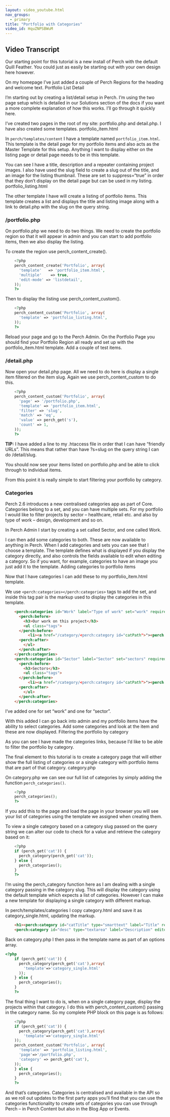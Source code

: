 ```yaml
---
layout: video_youtube.html
nav_groups:
  - primary
title: "Portfolio with Categories"
video_id: HquZNPSBWuM
---
```


## Video Transcript

Our starting point for this tutorial is a new install of Perch with the default Quill Feather. You could just as easily be starting out with your own design here however.

On my homepage I’ve just added a couple of Perch Regions for the heading and welcome text.
Portfolio List Detail

I’m starting out by creating a list/detail setup in Perch. I’m using the two page setup which is detailed in our Solutions section of the docs if you want a more complete explanation of how this works. I’ll go through it quickly here.

I’ve created two pages in the root of my site: portfolio.php and detail.php. I have also created some templates.
portfolio_item.html

In `perch/templates/content` I have a template named `portfolio_item.html`. This template is the detail page for my portfolio items and also acts as the Master Template for this setup. Anything I want to display either on the listing page or detail page needs to be in this template.

You can see I have a title, description and a repeater containing project images. I also have used the slug field to create a slug out of the title, and an image for the listing thumbnail. These are set to suppress=“true” in order that they don’t display on the detail page but can be used in my listing.
portfolio_listing.html

The other template I have will create a listing of portfolio items. This template creates a list and displays the title and listing image along with a link to detail.php with the slug on the query string.

### /portfolio.php

On portfolio.php we need to do two things. We need to create the portfolio region so that it will appear in admin and you can start to add portfolio items, then we also display the listing.

To create the region use perch_content_create().

```php
    <?php
    perch_content_create('Portfolio', array(
      'template'   => 'portfolio_item.html',
      'multiple'    => true,
      'edit-mode' => 'listdetail',
    ));
    ?>
```

Then to display the listing use perch_content_custom().

```php 
    <?php
    perch_content_custom('Portfolio', array(
      'template' => 'portfolio_listing.html',
    ));
    ?>
```

Reload your page and go to the Perch Admin. On the Portfolio Page you should find your Portfolio Region all ready and set up with the portfolio_item.html template. Add a couple of test items.

### /detail.php

Now open your detail.php page. All we need to do here is display a single item filtered on the item slug. Again we use perch_content_custom to do this.

```php
    <?php
    perch_content_custom('Portfolio', array(
      'page' => '/portfolio.php',
      'template' => 'portfolio_item.html',
      'filter' => 'slug',
      'match' => 'eq',
      'value' => perch_get('s'),
      'count' => 1,
    ));
    ?>
```

**TIP:** I have added a line to my .htaccess file in order that I can have “friendly URLs”. This means that rather than have ?s=slug on the query string I can do /detail/slug.

You should now see your items listed on portfolio.php and be able to click through to individual items.

From this point it is really simple to start filtering your portfolio by category.

### Categories

Perch 2.6 introduces a new centralised categories app as part of Core. Categories belong to a set, and you can have multiple sets. For my portfolio I would like to filter projects by sector – healthcare, retail etc. and also by type of work – design, development and so on.

In Perch Admin I start by creating a set called Sector, and one called Work.

I can then add some categories to both. These are now available to anything in Perch. When I add categories and sets you can see that I choose a template. The template defines what is displayed if you display the category directly, and also controls the fields available to edit when editing a category. So if you want, for example, categories to have an image you just add it to the template.
Adding categories to portfolio items

Now that I have categories I can add these to my portfolio_item.html template.

We use `<perch:categories></perch:categories>` tags to add the set, and inside this tag pair is the markup used to display the categories in this template.

```html
    <perch:categories id="Work" label="Type of work" set="work" required>
      <perch:before>
        <h3>Our work on this project</h3>
        <ul class="tags">
      </perch:before>
          <li><a href="/category/<perch:category id="catPath">"><perch:category id="catTitle"></a></li>
      <perch:after>
        </ul>
      </perch:after>
    </perch:categories>
    <perch:categories id="Sector" label="Sector" set="sectors" required>
      <perch:before>
        <h3>Sectors</h3>
        <ul class="tags">
      </perch:before>
          <li><a href="/category/<perch:category id="catPath">"><perch:category id="catTitle"></a></li>
      <perch:after>
        </ul>
      </perch:after>
    </perch:categories>
```

I’ve added one for set “work” and one for “sector”.

With this added I can go back into admin and my portfolio items have the ability to select categories. Add some categories and look at the item and these are now displayed.
Filtering the portfolio by category

As you can see I have made the categories links, because I’d like to be able to filter the portfolio by category.

The final element to this tutorial is to create a category page that will either show the full listing of categories or a single category with portfolio items that are part of that category.
category.php

On category.php we can see our full list of categories by simply adding the function `perch_categories()`.

```php
    <?php
    perch_categories();
    ?>
```

If you add this to the page and load the page in your browser you will see your list of categories using the template we assigned when creating them.

To view a single category based on a category slug passed on the query string we can alter our code to check for a value and retrieve the category based on it:

```php
    <?php
    if (perch_get('cat')) {
      perch_category(perch_get('cat'));
    } else {
      perch_categories();
    }
    ?>
```

I’m using the perch_category function here as I am dealing with a single category passing in the category slug. This will display the category using the default template which expects a list of categories. However I can make a new template for displaying a single category with different markup.

In perch/templates/categories I copy category.html and save it as category_single.html, updating the markup.

```html
    <h1><perch:category id="catTitle" type="smarttext" label="Title" required></h1>
    <perch:category id="desc" type="textarea" label="Description" editor="markitup" markdown size="s">
```

Back on category.php I then pass in the template name as part of an options array.

```php
<?php
    if (perch_get('cat')) {
      perch_category(perch_get('cat'),array(
        'template'=>'category_single.html'
      ));
    } else {
      perch_categories();
    }
    ?>
```

The final thing I want to do is, when on a single category page, display the projects within that category. I do this with perch_content_custom() passing in the category name. So my complete PHP block on this page is as follows:

```php
    <?php    
    if (perch_get('cat')) {
      perch_category(perch_get('cat'),array(
        'template'=>'category_single.html'
    ));
    perch_content_custom('Portfolio', array(
      'template' => 'portfolio_listing.html',
      'page'=>'/portfolio.php',
      'category' => perch_get('cat'),
    ));
    } else {
      perch_categories();
    }
    ?>
```

And that’s categories. Categories is centralised and available in the API so as we roll out updates to the first party apps you’ll find that you can use the categories functionality to create sets of categories you can use through Perch – in Perch Content but also in the Blog App or Events.
